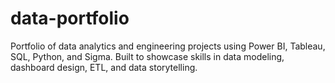 # data-portfolio
Portfolio of data analytics and engineering projects using Power BI, Tableau, SQL, Python, and Sigma. Built to showcase skills in data modeling, dashboard design, ETL, and data storytelling.
